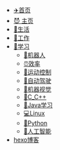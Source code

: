 <!-- _navbar.md -->

* [✈️首页]()
* [😈 主页](/README.md)
* [🍵生活](README?id=🍵生活)
* [📅工作](README?id=📅工作)
* [📒学习](README?id=📒学习)
  * [🤖机器人](README?id=🤖机器人)
  * [⏰效率](README?id=⏰效率)
  * [🚀运动控制](README?id=🚀运动控制)
  * [🚒自动驾驶](README?id=🚒自动驾驶)
  * [💭机器视觉](README?id=💭机器视觉)
  * [📌C_C++](README?id=📌c_c)
  * [🗼Java学习](README?id=🗼java学习)
  * [💻Linux](README?id=💻linux)
  * [🐍Python](README?id=🐍python)
  * [🐶人工智能](README?id=🐶人工智能)
* [hexo博客](http://www.tianzd.cn)


